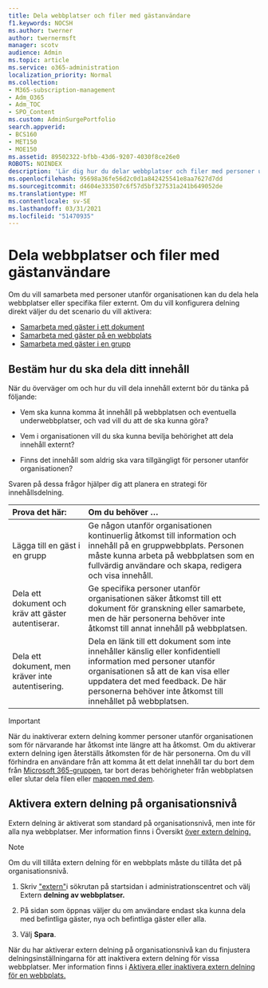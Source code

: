 ```yaml
---
title: Dela webbplatser och filer med gästanvändare
f1.keywords: NOCSH
ms.author: twerner
author: twernermsft
manager: scotv
audience: Admin
ms.topic: article
ms.service: o365-administration
localization_priority: Normal
ms.collection:
- M365-subscription-management
- Adm_O365
- Adm_TOC
- SPO_Content
ms.custom: AdminSurgePortfolio
search.appverid:
- BCS160
- MET150
- MOE150
ms.assetid: 89502322-bfbb-43d6-9207-4030f8ce26e0
ROBOTS: NOINDEX
description: 'Lär dig hur du delar webbplatser och filer med personer utanför organisationen. '
ms.openlocfilehash: 95698a36fe56d2c0d1a842425541e8aa7627d7dd
ms.sourcegitcommit: d4604e333507c6f57d5bf327531a241b649052de
ms.translationtype: MT
ms.contentlocale: sv-SE
ms.lasthandoff: 03/31/2021
ms.locfileid: "51470935"
---
```

# <a name="share-sites-and-files-with-guest-users"></a>Dela webbplatser och filer med gästanvändare

Om du vill samarbeta med personer utanför organisationen kan du dela hela webbplatser eller specifika filer externt. Om du vill konfigurera delning direkt väljer du det scenario du vill aktivera:

- [Samarbeta med gäster i ett dokument](../../solutions/collaborate-on-documents.md)
- [Samarbeta med gäster på en webbplats](../../solutions/collaborate-in-site.md)
- [Samarbeta med gäster i en grupp](../../solutions/collaborate-as-team.md)
  
## <a name="deciding-how-to-share-your-content"></a>Bestäm hur du ska dela ditt innehåll

När du överväger om och hur du vill dela innehåll externt bör du tänka på följande:
  
- Vem ska kunna komma åt innehåll på webbplatsen och eventuella underwebbplatser, och vad vill du att de ska kunna göra?
    
- Vem i organisationen vill du ska kunna bevilja behörighet att dela innehåll externt? 
    
- Finns det innehåll som aldrig ska vara tillgängligt för personer utanför organisationen?
    
Svaren på dessa frågor hjälper dig att planera en strategi för innehållsdelning.
  
|**Prova det här:**|**Om du behöver …**|
|:-----|:-----|
|Lägga till en gäst i en grupp  <br/> |Ge någon utanför organisationen kontinuerlig åtkomst till information och innehåll på en gruppwebbplats. Personen måste kunna arbeta på webbplatsen som en fullvärdig användare och skapa, redigera och visa innehåll.  <br/> |
|Dela ett dokument och kräv att gäster autentiserar.  <br/> |Ge specifika personer utanför organisationen säker åtkomst till ett dokument för granskning eller samarbete, men de här personerna behöver inte åtkomst till annat innehåll på webbplatsen.  <br/> |
|Dela ett dokument, men kräver inte autentisering.  <br/> |Dela en länk till ett dokument som inte innehåller känslig eller konfidentiell information med personer utanför organisationen så att de kan visa eller uppdatera det med feedback. De här personerna behöver inte åtkomst till innehållet på webbplatsen.  <br/> |
   
> [!IMPORTANT]
> När du inaktiverar extern delning kommer personer utanför organisationen som för närvarande har åtkomst inte längre att ha åtkomst. Om du aktiverar extern delning igen återställs åtkomsten för de här personerna. Om du vill förhindra en användare från att komma åt ett delat innehåll tar du bort dem från [Microsoft 365-gruppen](/office365/admin/create-groups/add-or-remove-members-from-groups), tar bort deras behörigheter från webbplatsen eller slutar dela filen eller [mappen med dem](https://support.microsoft.com/office/0a36470f-d7fe-40a0-bd74-0ac6c1e13323). 
  
## <a name="enable-external-sharing-at-the-organization-level"></a>Aktivera extern delning på organisationsnivå

Extern delning är aktiverat som standard på organisationsnivå, men inte för alla nya webbplatser. Mer information finns i Översikt [över extern delning.](/sharepoint/external-sharing-overview) 

> [!NOTE]
>  Om du vill tillåta extern delning för en webbplats måste du tillåta det på organisationsnivå. 
  
1. Skriv ["extern"](https://go.microsoft.com/fwlink/p/?linkid=2024339)i sökrutan på startsidan i administrationscentret och välj Extern **delning av webbplatser.**
  
2. På sidan som öppnas väljer du om användare endast ska kunna dela med befintliga gäster, nya och befintliga gäster eller alla. 
    
3. Välj **Spara**.
    
När du har aktiverar extern delning på organisationsnivå kan du finjustera delningsinställningarna för att inaktivera extern delning för vissa webbplatser. Mer information finns i [Aktivera eller inaktivera extern delning för en webbplats.](/sharepoint/change-external-sharing-site)
  

  

